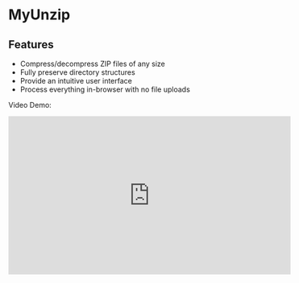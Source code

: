 # MyUnzip

## Features

- Compress/decompress ZIP files of any size
- Fully preserve directory structures
- Provide an intuitive user interface
- Process everything in-browser with no file uploads

Video Demo:

<iframe width="560" height="315" src="https://www.youtube.com/embed/8F_n_qC5IYc?si=DTf6k8law9zGLCrE" title="YouTube video player" frameborder="0" allow="accelerometer; autoplay; clipboard-write; encrypted-media; gyroscope; picture-in-picture; web-share" referrerpolicy="strict-origin-when-cross-origin" allowfullscreen></iframe>
